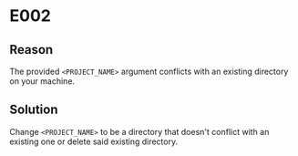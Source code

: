 # E002

## Reason
The provided `<PROJECT_NAME>` argument conflicts with an existing directory on your machine.

## Solution
Change `<PROJECT_NAME>` to be a directory that doesn't conflict with an existing one or delete said existing directory.